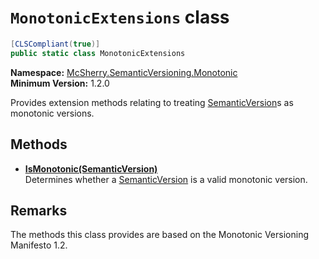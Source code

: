 # `MonotonicExtensions` class

```c#
[CLSCompliant(true)]
public static class MonotonicExtensions
```

**Namespace:** [McSherry.SemanticVersioning.Monotonic][1]  
**Minimum Version:** 1.2.0

Provides extension methods relating to treating [SemanticVersion][2]s as
monotonic versions.

[1]: ../
[2]: ../../SemanticVersion

## Methods

- **[IsMonotonic(SemanticVersion)][3]**  
  Determines whether a [SemanticVersion][2] is a valid monotonic version.

[3]: ./IsMonotonic(SemanticVersion).md

## Remarks

The methods this class provides are based on the Monotonic Versioning Manifesto 1.2.